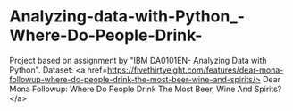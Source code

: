 # Analyzing-data-with-Python_-Where-Do-People-Drink-
Project based on assignment by "IBM DA0101EN- Analyzing Data with Python".  Dataset: &lt;a href=https://fivethirtyeight.com/features/dear-mona-followup-where-do-people-drink-the-most-beer-wine-and-spirits/>  Dear Mona Followup: Where Do People Drink The Most Beer, Wine And Spirits? &lt;/a>   
